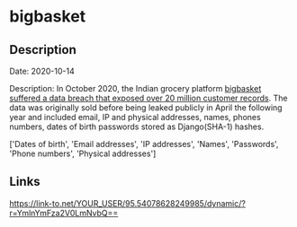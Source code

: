 # bigbasket

## Description

Date: 2020-10-14

Description:
In October 2020, the Indian grocery platform <a href="https://indianexpress.com/article/business/business-others/bigbasket-data-breach-user-details-leaked-dark-web-cyber-crime-7009578/" target="_blank" rel="noopener">bigbasket suffered a data breach that exposed over 20 million customer records</a>. The data was originally sold before being leaked publicly in April the following year and included email, IP and physical addresses, names, phones numbers, dates of birth passwords stored as Django(SHA-1) hashes.


['Dates of birth', 'Email addresses', 'IP addresses', 'Names', 'Passwords', 'Phone numbers', 'Physical addresses']

## Links

https://link-to.net/YOUR_USER/95.54078628249985/dynamic/?r=YmlnYmFza2V0LmNvbQ==
